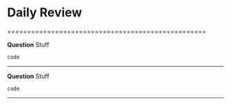 # Daily Review
==================================================

**Question**
Stuff
```
code
```

---

**Question**
Stuff
```
code
```

---




